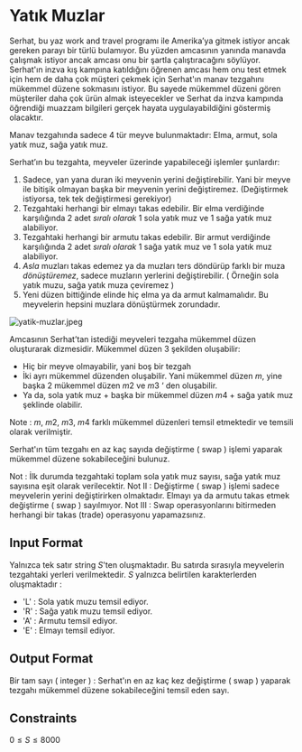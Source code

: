 # Yatık Muzlar

Serhat, bu yaz work and travel programı ile Amerika’ya gitmek istiyor ancak gereken parayı bir türlü bulamıyor. Bu yüzden amcasının yanında manavda çalışmak istiyor ancak amcası onu bir şartla çalıştıracağını söylüyor. Serhat'ın inzva kış kampına katıldığını öğrenen amcası hem onu test etmek için hem de daha çok müşteri çekmek için Serhat'ın manav tezgahını mükemmel düzene sokmasını istiyor. Bu sayede mükemmel düzeni gören müşteriler daha çok ürün almak isteyecekler ve Serhat da inzva kampında öğrendiği muazzam bilgileri gerçek hayata uygulayabildiğini göstermiş olacaktır.

Manav tezgahında sadece 4 tür meyve bulunmaktadır: Elma, armut, sola yatık muz, sağa yatık muz.

Serhat’ın bu tezgahta, meyveler üzerinde yapabileceği işlemler şunlardır:

1. Sadece, yan yana duran iki meyvenin yerini değiştirebilir. Yani bir meyve ile bitişik olmayan başka bir meyvenin yerini değiştiremez. (Değiştirmek istiyorsa, tek tek değiştirmesi gerekiyor)
2. Tezgahtaki herhangi bir elmayı takas edebilir. Bir elma verdiğinde karşılığında 2 adet *sıralı olarak* 1 sola yatık muz ve 1 sağa yatık muz alabiliyor.
3. Tezgahtaki herhangi bir armutu takas edebilir. Bir armut verdiğinde karşılığında 2 adet *sıralı olarak* 1 sağa yatık muz ve 1 sola yatık muz alabiliyor.
4. *Asla* muzları takas edemez ya da muzları ters döndürüp farklı bir muza *dönüştüremez*, sadece muzların yerlerini değiştirebilir. ( Örneğin sola yatık muzu, sağa yatık muza çeviremez )
5. Yeni düzen bittiğinde elinde hiç elma ya da armut kalmamalıdır. Bu meyvelerin hepsini muzlara dönüştürmek zorundadır.

![yatik-muzlar.jpeg](yatik-muzlar.jpeg)

Amcasının Serhat’tan istediği meyveleri tezgaha mükemmel düzen oluşturarak dizmesidir. Mükemmel düzen 3 şekilden oluşabilir:

- Hiç bir meyve olmayabilir, yani boş bir tezgah
- İki ayrı mükemmel düzenden oluşabilir. Yani mükemmel düzen $m$, yine başka 2 mükemmel düzen $m2$ ve $m3$ ‘ den oluşabilir.
- Ya da, sola yatık muz + başka bir mükemmel düzen $m4$ + sağa yatık muz şeklinde olabilir.

Note : $m$, $m2$, $m3$, $m4$ farklı mükemmel düzenleri temsil etmektedir ve temsili olarak verilmiştir.

Serhat'ın tüm tezgahı en az kaç sayıda değiştirme ( swap ) işlemi yaparak mükemmel düzene sokabileceğini bulunuz.

Not : İlk durumda tezgahtaki toplam sola yatık muz sayısı, sağa yatık muz sayısına eşit olarak verilecektir.
Not II : Değiştirme ( swap ) işlemi sadece meyvelerin yerini değiştirirken olmaktadır. Elmayı ya da armutu takas etmek değiştirme ( swap ) sayılmıyor.
Not III : Swap operasyonlarını bitirmeden herhangi bir takas (trade) operasyonu yapamazsınız.

## Input Format
Yalnızca tek satır string $S$'ten oluşmaktadır. Bu satırda sırasıyla meyvelerin tezgahtaki yerleri verilmektedir. $S$ yalnızca belirtilen karakterlerden oluşmaktadır :

- 'L' : Sola yatık muzu temsil ediyor.
- 'R' : Sağa yatık muzu temsil ediyor.
- 'A' : Armutu temsil ediyor.
- 'E' : Elmayı temsil ediyor.

## Output Format
Bir tam sayı ( integer ) : Serhat'ın en az kaç kez değiştirme ( swap ) yaparak tezgahı mükemmel düzene sokabileceğini temsil eden sayı.

## Constraints
$0 \le S \le 8000$
